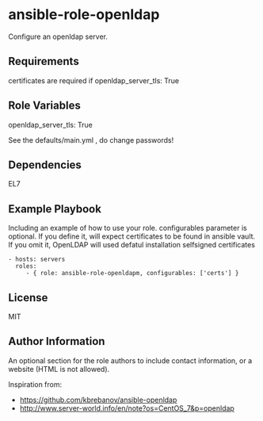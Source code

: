 ansible-role-openldap
=========

Configure an openldap server.

Requirements
------------

certificates are required if openldap_server_tls: True


Role Variables
--------------

openldap_server_tls: True

See the defaults/main.yml , do change passwords!

Dependencies
------------

EL7


Example Playbook
----------------

Including an example of how to use your role. configurables parameter is optional. If you define it, will expect certificates to be found in ansible vault. If you omit it, OpenLDAP will used defatul installation selfsigned certificates

    - hosts: servers
      roles:
         - { role: ansible-role-openldapm, configurables: ['certs'] }

License
-------

MIT

Author Information
------------------

An optional section for the role authors to include contact information, or a website (HTML is not allowed).

Inspiration from:
 - https://github.com/kbrebanov/ansible-openldap
 - http://www.server-world.info/en/note?os=CentOS_7&p=openldap
